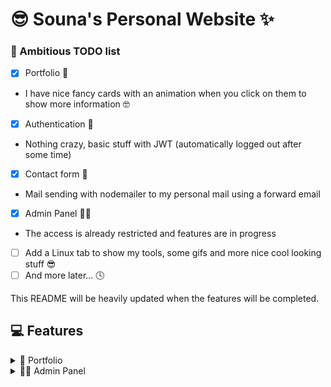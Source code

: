 # 😎 Souna's Personal Website ✨

### 📄 Ambitious TODO list
- [x] Portfolio 💼
- I have nice fancy cards with an animation when you click on them to show more information 🤓
- [x] Authentication 🔑
- Nothing crazy, basic stuff with JWT (automatically logged out after some time)
- [x] Contact form 📧
- Mail sending with nodemailer to my personal mail using a forward email
- [x] Admin Panel 👮‍♀️
- The access is already restricted and features are in progress
- [ ] Add a Linux tab to show my tools, some gifs and more nice cool looking stuff 😎
- [ ] And more later... 🕓

This README will be heavily updated when the features will be completed.

## 💻 Features

<details>
<summary>💼 Portfolio</summary>
<br>
<div align="center">
<img  src=https://cdn.discordapp.com/attachments/1004807827463884901/1219627849305292800/a.gif?ex=660bfdf2&is=65f988f2&hm=1455939666919f4ad5b0651b98f7bfd39dd9b22bcbe2e8f9ef122a1510982585&) />
</div>
</details>

<details>
<summary>👮‍♀️ Admin Panel</summary>
<br>

- SSH
  - Either to my Arch machine or my Raspberry
![GIF SSH](https://cdn.discordapp.com/attachments/1004807827463884901/1219629321573109790/a.gif?ex=660bff51&is=65f98a51&hm=54022d6b5b0385bb1d596b17f8c251c40acad62d025eb4328ae1d67225de35cb&)

<br>

- Monitoring
  - I use [Uptime Kuma](https://github.com/louislam/uptime-kuma)
![GIF Monitoring](https://cdn.discordapp.com/attachments/1004807827463884901/1219630079307415643/a.gif?ex=660c0006&is=65f98b06&hm=4a90908bac2deea707aa4015565374fba8ee84bff4a5e0f3c1c6b344dbd9abde&)

<br>

- Processes
  - I created an API on my Raspberry to manage PM2 processes
![GIF Process](https://cdn.discordapp.com/attachments/1004807827463884901/1219631015937703976/a.gif?ex=660c00e5&is=65f98be5&hm=8d8f99eed9469672c333a5e095c4a877dbc6e1750ea40c4a03d859f7425ab970&)
</details>